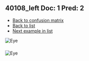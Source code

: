 ## 40108_left Doc: 1 Pred: 2
- [Back to confusion matrix](https://github.com/juliandewit/kaggle_retinopathy/blob/master/matrix.md)
- [Back to list](https://github.com/juliandewit/kaggle_retinopathy/blob/master/lists/12/list.md)
- [Next example in list](https://github.com/juliandewit/kaggle_retinopathy/blob/master/lists/12/40/40316_left.md)

![Eye](https://retinopaty.blob.core.windows.net/size1024/40108_left_1.jpeg)

### 

![Eye]()
